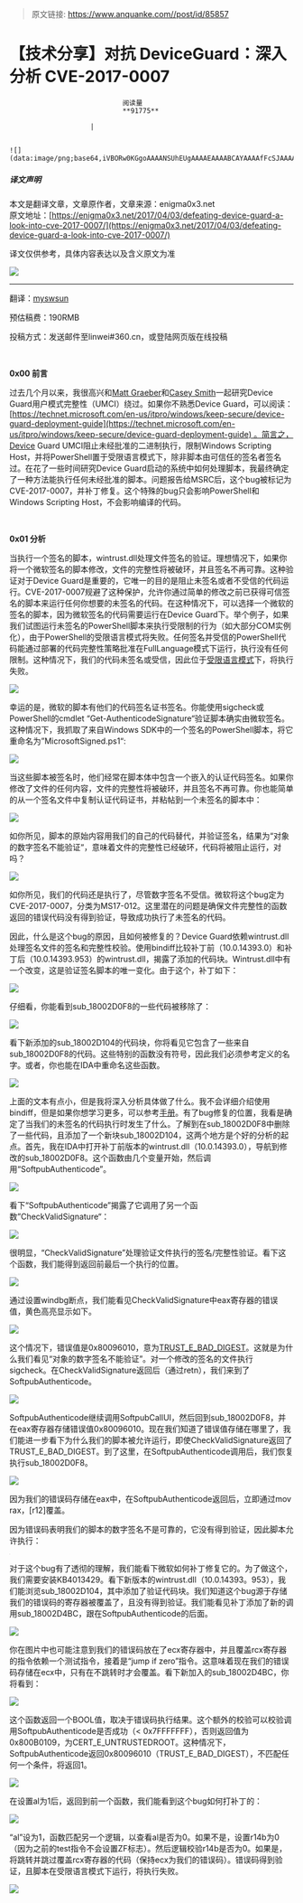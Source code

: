 > 原文链接: https://www.anquanke.com//post/id/85857 


# 【技术分享】对抗 DeviceGuard：深入分析 CVE-2017-0007


                                阅读量   
                                **91775**
                            
                        |
                        
                                                                                                                                    ![](data:image/png;base64,iVBORw0KGgoAAAANSUhEUgAAAAEAAAABCAYAAAAfFcSJAAAAAXNSR0IArs4c6QAAAARnQU1BAACxjwv8YQUAAAAJcEhZcwAADsQAAA7EAZUrDhsAAAANSURBVBhXYzh8+PB/AAffA0nNPuCLAAAAAElFTkSuQmCC)
                                                                                            



##### 译文声明

本文是翻译文章，文章原作者，文章来源：enigma0x3.net
                                <br>原文地址：[https://enigma0x3.net/2017/04/03/defeating-device-guard-a-look-into-cve-2017-0007/](https://enigma0x3.net/2017/04/03/defeating-device-guard-a-look-into-cve-2017-0007/)

译文仅供参考，具体内容表达以及含义原文为准

**[![](https://p3.ssl.qhimg.com/t0177713599a67e3b7f.jpg)](https://p3.ssl.qhimg.com/t0177713599a67e3b7f.jpg)**

****

翻译：[myswsun](http://bobao.360.cn/member/contribute?uid=2775084127)

预估稿费：190RMB

投稿方式：发送邮件至linwei#360.cn，或登陆网页版在线投稿

**<br>**

**0x00 前言**

过去几个月以来，我很高兴和[Matt Graeber](https://twitter.com/mattifestation)和[Casey Smith](https://twitter.com/subtee)一起研究Device Guard用户模式完整性（UMCI）绕过。如果你不熟悉Device Guard，可以阅读：[https://technet.microsoft.com/en-us/itpro/windows/keep-secure/device-guard-deployment-guide](https://technet.microsoft.com/en-us/itpro/windows/keep-secure/device-guard-deployment-guide) 。简言之，Device Guard UMCI阻止未经批准的二进制执行，限制Windows Scripting Host，并将PowerShell置于受限语言模式下，除非脚本由可信任的签名者签名过。在花了一些时间研究Device Guard启动的系统中如何处理脚本，我最终确定了一种方法能执行任何未经批准的脚本。问题报告给MSRC后，这个bug被标记为CVE-2017-0007，并补丁修复。这个特殊的bug只会影响PowerShell和Windows Scripting Host，不会影响编译的代码。

<br>

**0x01 分析**

当执行一个签名的脚本，wintrust.dll处理文件签名的验证。理想情况下，如果你将一个微软签名的脚本修改，文件的完整性将被破环，并且签名不再可靠。这种验证对于Device Guard是重要的，它唯一的目的是阻止未签名或者不受信的代码运行。CVE-2017-0007规避了这种保护，允许你通过简单的修改之前已获得可信签名的脚本来运行任何你想要的未签名的代码。在这种情况下，可以选择一个微软的签名的脚本，因为微软签名的代码需要运行在Device Guard下。举个例子，如果我们试图运行未签名的PowerShell脚本来执行受限制的行为（如大部分COM实例化），由于PowerShell的受限语言模式将失败。任何签名并受信的PowerShell代码能通过部署的代码完整性策略批准在FullLanguage模式下运行，执行没有任何限制。这种情况下，我们的代码未签名或受信，因此位于[受限语言模式](https://blogs.technet.microsoft.com/kfalde/2017/01/20/pslockdownpolicy-and-powershell-constrained-language-mode/)下，将执行失败。

[![](https://p3.ssl.qhimg.com/t015df8c750e2b87c8d.png)](https://p3.ssl.qhimg.com/t015df8c750e2b87c8d.png)

幸运的是，微软的脚本有他们的代码签名证书签名。你能使用sigcheck或PowerShell的cmdlet “Get-AuthenticodeSignature“验证脚本确实由微软签名。这种情况下，我抓取了来自Windows SDK中的一个签名的PowerShell脚本，将它重命名为”MicrosoftSigned.ps1“:

[![](https://p3.ssl.qhimg.com/t0199c9f236ba9b2fed.png)](https://p3.ssl.qhimg.com/t0199c9f236ba9b2fed.png)

当这些脚本被签名时，他们经常在脚本体中包含一个嵌入的认证代码签名。如果你修改了文件的任何内容，文件的完整性将被破环，并且签名不再可靠。你也能简单的从一个签名文件中复制认证代码证书，并粘帖到一个未签名的脚本中：

[![](https://p3.ssl.qhimg.com/t01de884f49893943a3.png)](https://p3.ssl.qhimg.com/t01de884f49893943a3.png)

如你所见，脚本的原始内容用我们的自己的代码替代，并验证签名，结果为“对象的数字签名不能验证“，意味着文件的完整性已经破环，代码将被阻止运行，对吗？

[![](https://p4.ssl.qhimg.com/t0111e7d415e1a0ca23.png)](https://p4.ssl.qhimg.com/t0111e7d415e1a0ca23.png)

如你所见，我们的代码还是执行了，尽管数字签名不受信。微软将这个bug定为CVE-2017-0007，分类为MS17-012。这里潜在的问题是确保文件完整性的函数返回的错误代码没有得到验证，导致成功执行了未签名的代码。

因此，什么是这个bug的原因，且如何被修复的？Device Guard依赖wintrust.dll处理签名文件的签名和完整性校验。使用bindiff比较补丁前（10.0.14393.0）和补丁后（10.0.14393.953）的wintrust.dll，揭露了添加的代码块。Wintrust.dll中有一个改变，这是验证签名脚本的唯一变化。由于这个，补丁如下：

[![](https://p2.ssl.qhimg.com/t01be94225c6bf9bb60.png)](https://p2.ssl.qhimg.com/t01be94225c6bf9bb60.png)

仔细看，你能看到sub_18002D0F8的一些代码被移除了：

[![](https://p1.ssl.qhimg.com/t0163c283f52a802ad3.png)](https://p1.ssl.qhimg.com/t0163c283f52a802ad3.png)

看下新添加的sub_18002D104的代码块，你将看见它包含了一些来自sub_18002D0F8的代码。这些特别的函数没有符号，因此我们必须参考定义的名字。或者，你也能在IDA中重命名这些函数。

[![](https://p3.ssl.qhimg.com/t01ee2045ac1a4163fe.png)](https://p3.ssl.qhimg.com/t01ee2045ac1a4163fe.png)

上面的文本有点小，但是我将深入分析具体做了什么。我不会详细介绍使用bindiff，但是如果你想学习更多，可以参考[手册](https://www.zynamics.com/bindiff/manual/)。有了bug修复的位置，我看是确定了当我们的未签名的代码执行时发生了什么。了解到在sub_18002D0F8中删除了一些代码，且添加了一个新块sub_18002D104，这两个地方是个好的分析的起点。首先，我在IDA中打开补丁前版本的wintrust.dll（10.0.14393.0），导航到修改的sub_18002D0F8。这个函数由几个变量开始，然后调用“SoftpubAuthenticode”。

[![](https://p1.ssl.qhimg.com/t010dcf97de1ee7d564.png)](https://p1.ssl.qhimg.com/t010dcf97de1ee7d564.png)

看下“SoftpubAuthenticode”揭露了它调用了另一个函数”CheckValidSignature“：

[![](https://p5.ssl.qhimg.com/t018be0ba089549746f.png)](https://p5.ssl.qhimg.com/t018be0ba089549746f.png)

很明显，“CheckValidSignature”处理验证文件执行的签名/完整性验证。看下这个函数，我们能得到返回前最后一个执行的位置。

[![](https://p4.ssl.qhimg.com/t017fdb849331eaa628.png)](https://p4.ssl.qhimg.com/t017fdb849331eaa628.png)

通过设置windbg断点，我们能看见CheckValidSignature中eax寄存器的错误值，黄色高亮显示如下。

[![](https://p4.ssl.qhimg.com/t01d6eeec15b1aa393d.png)](https://p4.ssl.qhimg.com/t01d6eeec15b1aa393d.png)

这个情况下，错误值是0x80096010，意为[TRUST_E_BAD_DIGEST](https://msdn.microsoft.com/en-us/library/windows/desktop/aa376512(v=vs.85).aspx)。这就是为什么我们看见“对象的数字签名不能验证”。对一个修改的签名的文件执行sigcheck。在CheckValidSignature返回后（通过retn），我们来到了SoftpubAuthenticode。

[![](https://p4.ssl.qhimg.com/t0103604bf8ef920552.png)](https://p4.ssl.qhimg.com/t0103604bf8ef920552.png)

SoftpubAuthenticode继续调用SoftpubCallUI，然后回到sub_18002D0F8，并在eax寄存器存储错误值0x80096010。现在我们知道了错误值存储在哪里了，我们能进一步看下为什么我们的脚本被允许运行，即使CheckValidSignature返回了TRUST_E_BAD_DIGEST。到了这里，在SoftpubAuthenticode调用后，我们恢复执行sub_18002D0F8。

[![](https://p5.ssl.qhimg.com/t010128732a4886d55e.png)](https://p5.ssl.qhimg.com/t010128732a4886d55e.png)

因为我们的错误码存储在eax中，在SoftpubAuthenticode返回后，立即通过mov rax，[r12]覆盖。

因为错误码表明我们的脚本的数字签名不是可靠的，它没有得到验证，因此脚本允许执行：

[![](data:image/png;base64,iVBORw0KGgoAAAANSUhEUgAAAAEAAAABCAYAAAAfFcSJAAAAAXNSR0IArs4c6QAAAARnQU1BAACxjwv8YQUAAAAJcEhZcwAADsQAAA7EAZUrDhsAAAANSURBVBhXYzh8+PB/AAffA0nNPuCLAAAAAElFTkSuQmCC)](https://p3.ssl.qhimg.com/t01a66008d75a9c3dc1.png)

对于这个bug有了透彻的理解，我们能看下微软如何补丁修复它的。为了做这个，我们需要安装KB4013429。看下新版本的wintrust.dll（10.0.14393。953），我们能浏览sub_18002D104，其中添加了验证代码块。我们知道这个bug源于存储我们的错误码的寄存器被覆盖了，且没有得到验证。我们能看见补丁添加了新的调用sub_18002D4BC，跟在SoftpubAuthenticode的后面。

[![](https://p3.ssl.qhimg.com/t01df23a3ba1d344fdb.png)](https://p3.ssl.qhimg.com/t01df23a3ba1d344fdb.png)

你在图片中也可能注意到我们的错误码放在了ecx寄存器中，并且覆盖rcx寄存器的指令依赖一个测试指令，接着是“jump if zero”指令。这意味着现在我们的错误码存储在ecx中，只有在不跳转时才会覆盖。看下新加入的sub_18002D4BC，你将看到：

[![](https://p4.ssl.qhimg.com/t01f2ac0bedeff60907.png)](https://p4.ssl.qhimg.com/t01f2ac0bedeff60907.png)

这个函数返回一个BOOL值，取决于错误码执行结果。这个额外的校验可以校验调用SoftpubAuthenticode是否成功（&lt; 0x7FFFFFFF），否则返回值为0x800B0109，为CERT_E_UNTRUSTEDROOT。这种情况下，SoftpubAuthenticode返回0x80096010（TRUST_E_BAD_DIGEST），不匹配任何一个条件，将返回1。

[![](https://p2.ssl.qhimg.com/t017357569867e989f4.png)](https://p2.ssl.qhimg.com/t017357569867e989f4.png)

在设置al为1后，返回到前一个函数，我们能看到这个bug如何打补丁的：

[![](https://p1.ssl.qhimg.com/t018cdad94b1e565457.png)](https://p1.ssl.qhimg.com/t018cdad94b1e565457.png)

“al”设为1，函数匹配另一个逻辑，以查看al是否为0。如果不是，设置r14b为0（因为之前的test指令不会设置ZF标志）。然后逻辑校验r14b是否为0。如果是，将跳转并跳过覆盖rcx寄存器的代码（保持ecx为我们的错误码）。错误码得到验证，且脚本在受限语言模式下运行，将执行失败。

[![](https://p0.ssl.qhimg.com/t0128498ce9558ed7d2.png)](https://p0.ssl.qhimg.com/t0128498ce9558ed7d2.png)
